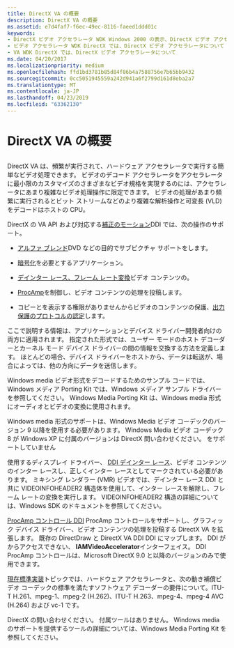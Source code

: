 ```yaml
---
title: DirectX VA の概要
description: DirectX VA の概要
ms.assetid: e7d4faf7-f6ec-49ec-8116-faeed1ddd01c
keywords:
- DirectX ビデオ アクセラレータ WDK Windows 2000 の表示、DirectX ビデオ アクセラレータについて
- ビデオ アクセラレータ WDK DirectX では、DirectX ビデオ アクセラレータについて
- VA WDK DirectX では、DirectX ビデオ アクセラレータについて
ms.date: 04/20/2017
ms.localizationpriority: medium
ms.openlocfilehash: ffd1bd3781b85d84f86b4a7588756e7b65bb9432
ms.sourcegitcommit: 0cc5051945559a242d941a6f2799d161d8eba2a7
ms.translationtype: MT
ms.contentlocale: ja-JP
ms.lasthandoff: 04/23/2019
ms.locfileid: "63362130"
---
```

# <a name="introduction-to-directx-va"></a>DirectX VA の概要


## <span id="ddk_introduction_to_directx_va_gg"></span><span id="DDK_INTRODUCTION_TO_DIRECTX_VA_GG"></span>


DirectX VA は、頻繁が実行されて、ハードウェア アクセラレータで実行する簡単なビデオ処理できます。 ビデオのデコード アクセラレータをアクセラレータに最小限のカスタマイズのさまざまなビデオ規格を実現するのには、アクセラレータにあまり複雑なビデオ処理操作に限定できます。 ビデオの処理があまり頻繁に実行されるとビット ストリームなどのより複雑な解析操作と可変長 (VLD) をデコードはホストの CPU。

DirectX の VA API および対応する[補正のモーション](motion-compensation.md)DDI では、次の操作のサポート。

-   [アルファ ブレンド](https://msdn.microsoft.com/library/windows/hardware/ff538232)DVD などの目的でサブピクチャ サポートをします。

-   [暗号化](encryption-support.md)を必要とするアプリケーション。

-   [デインター レース、フレーム レート変換](deinterlacing-and-frame-rate-conversion.md)ビデオ コンテンツの。

-   [ProcAmp](procamp-control-processing.md)を制御し、ビデオ コンテンツの処理を投稿します。

-   コピーとを表示する権限がありませんからビデオのコンテンツの保護、[出力保護のプロトコルの認定](copp-processing.md)します。

ここで説明する情報は、アプリケーションとデバイス ドライバー開発者向けの両方に適用されます。 指定された形式では、ユーザー モードのホスト デコーダーとカーネル モード デバイス ドライバーの間の情報を交換する方法を定義します。 ほとんどの場合、デバイス ドライバーをホストから、データは転送が、場合によっては、他の方向にデータを送信します。

Windows media ビデオ形式をデコードするためのサンプル コードでは、Windows メディア Porting Kit では、Windows メディア サンプル ドライバーを参照してください。 Windows Media Porting Kit は、Windows media 形式にオーディオとビデオの変換に使用されます。

Windows media 形式のサポートは、Windows Media ビデオ コーデックのバージョン 9 以降を使用する必要があります。 Windows Media ビデオ コーデック 8 が Windows XP に付属のバージョンは DirectX 問い合わせください。 をサポートしていません

使用するディスプレイ ドライバー、 [DDI デインター レース](deinterlacing-and-frame-rate-conversion.md)、ビデオ コンテンツのインター レースし、正しくインター レースとしてマークされている必要があります。 ミキシング レンダラー (VMR) ビデオでは、デインター レース DDI と共に VIDEOINFOHEADER2 構造体を使用して、インター レースを解除し、フレーム レートの変換を実行します。 VIDEOINFOHEADER2 構造の詳細については、Windows SDK のドキュメントを参照してください。

[ProcAmp コントロール DDI](procamp-control-processing.md) ProcAmp コントロールをサポートし、グラフィック デバイス ドライバー、ビデオ コンテンツの処理を投稿する DirectX VA を拡張します。 既存の DirectDraw と DirectX VA DDI DDI にマップします。 DDI がからアクセスできない、 **IAMVideoAccelerator**インターフェイス。 DDI ProcAmp コントロールは、Microsoft DirectX 9.0 と以降のバージョンのみで使用できます。

[現在標準実装](implementation-of-current-standards.md)トピックでは、ハードウェア アクセラレータと、次の動き補償ビデオ コーデックの標準を満たすソフトウェア デコーダーの要件について。ITU-T H.261、mpeg-1、mpeg-2 (H.262)、ITU-T H.263、mpeg-4、mpeg-4 AVC (H.264) および vc-1 です。

DirectX の問い合わせください。 付属ツールはありません。 Windows media のサポートを提供するツールの詳細については、Windows Media Porting Kit を参照してください。

 

 





